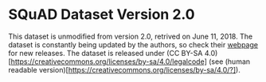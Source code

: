 # SQuAD Dataset Version 2.0

This dataset is unmodified from version 2.0, retrived on June 11, 2018. The dataset is constantly being updated by the authors, so check their [webpage](https://rajpurkar.github.io/SQuAD-explorer/) for new releases. The dataset is released under (CC BY-SA 4.0)[https://creativecommons.org/licenses/by-sa/4.0/legalcode] (see (human readable version)[https://creativecommons.org/licenses/by-sa/4.0/?]).
